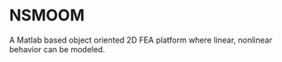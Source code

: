 # NSMOOM
A Matlab based object oriented 2D FEA platform where linear, nonlinear behavior can be modeled.
